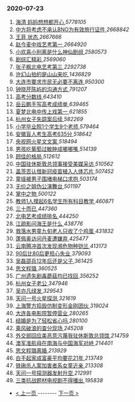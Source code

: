 ### 2020-07-23 
1. [ 海清 妈妈想想都开心 ](https://s.weibo.com/weibo?q=%E6%B5%B7%E6%B8%85%20%E5%A6%88%E5%A6%88%E6%83%B3%E6%83%B3%E9%83%BD%E5%BC%80%E5%BF%83&Refer=top) *5778105*
1. [ 中方将考虑不承认BNO为有效旅行证件 ](https://s.weibo.com/weibo?q=%23%E4%B8%AD%E6%96%B9%E5%B0%86%E8%80%83%E8%99%91%E4%B8%8D%E6%89%BF%E8%AE%A4BNO%E4%B8%BA%E6%9C%89%E6%95%88%E6%97%85%E8%A1%8C%E8%AF%81%E4%BB%B6%23&Refer=top) *2668842*
1. [ 王菲 状态 ](https://s.weibo.com/weibo?q=%23%E7%8E%8B%E8%8F%B2%20%E7%8A%B6%E6%80%81%23&topic_ad=1&Refer=top) *2667666*
1. [ 赵今麦中戏艺考第一 ](https://s.weibo.com/weibo?q=%23%E8%B5%B5%E4%BB%8A%E9%BA%A6%E4%B8%AD%E6%88%8F%E8%89%BA%E8%80%83%E7%AC%AC%E4%B8%80%23&Refer=top) *2664920*
1. [ 小欢喜小别离是什么神仙剧组 ](https://s.weibo.com/weibo?q=%23%E5%B0%8F%E6%AC%A2%E5%96%9C%E5%B0%8F%E5%88%AB%E7%A6%BB%E6%98%AF%E4%BB%80%E4%B9%88%E7%A5%9E%E4%BB%99%E5%89%A7%E7%BB%84%23&Refer=top) *2580573*
1. [ 剧综汇精彩 ](https://s.weibo.com/weibo?q=%23%E5%89%A7%E7%BB%BC%E6%B1%87%E7%B2%BE%E5%BD%A9%23&Refer=top) *2569060*
1. [ 张子枫北电艺考第三 ](https://s.weibo.com/weibo?q=%23%E5%BC%A0%E5%AD%90%E6%9E%AB%E5%8C%97%E7%94%B5%E8%89%BA%E8%80%83%E7%AC%AC%E4%B8%89%23&Refer=top) *2292738*
1. [ 许幻山拍的是山山来吃 ](https://s.weibo.com/weibo?q=%23%E8%AE%B8%E5%B9%BB%E5%B1%B1%E6%8B%8D%E7%9A%84%E6%98%AF%E5%B1%B1%E5%B1%B1%E6%9D%A5%E5%90%83%23&Refer=top) *1436829*
1. [ 大连市要求市民无必要不离连 ](https://s.weibo.com/weibo?q=%23%E5%A4%A7%E8%BF%9E%E5%B8%82%E8%A6%81%E6%B1%82%E5%B8%82%E6%B0%91%E6%97%A0%E5%BF%85%E8%A6%81%E4%B8%8D%E7%A6%BB%E8%BF%9E%23&Refer=top) *950300*
1. [ 钟晓芹陈屿的沟通方式 ](https://s.weibo.com/weibo?q=%E9%92%9F%E6%99%93%E8%8A%B9%E9%99%88%E5%B1%BF%E7%9A%84%E6%B2%9F%E9%80%9A%E6%96%B9%E5%BC%8F&Refer=top) *791207*
1. [ 高考分数线 ](https://s.weibo.com/weibo?q=%E9%AB%98%E8%80%83%E5%88%86%E6%95%B0%E7%BA%BF&Refer=top) *643410*
1. [ 岳云鹏手写高考成绩单 ](https://s.weibo.com/weibo?q=%23%E5%B2%B3%E4%BA%91%E9%B9%8F%E6%89%8B%E5%86%99%E9%AB%98%E8%80%83%E6%88%90%E7%BB%A9%E5%8D%95%23&Refer=top) *639465*
1. [ 夏梦北电中传上戏第一 ](https://s.weibo.com/weibo?q=%23%E5%A4%8F%E6%A2%A6%E5%8C%97%E7%94%B5%E4%B8%AD%E4%BC%A0%E4%B8%8A%E6%88%8F%E7%AC%AC%E4%B8%80%23&Refer=top) *621855*
1. [ 杭州女子失踪案后续 ](https://s.weibo.com/weibo?q=%23%E6%9D%AD%E5%B7%9E%E5%A5%B3%E5%AD%90%E5%A4%B1%E8%B8%AA%E6%A1%88%E5%90%8E%E7%BB%AD%23&Refer=top) *582269*
1. [ 小学毕业照1个学生9个老师 ](https://s.weibo.com/weibo?q=%23%E5%B0%8F%E5%AD%A6%E6%AF%95%E4%B8%9A%E7%85%A71%E4%B8%AA%E5%AD%A6%E7%94%9F9%E4%B8%AA%E8%80%81%E5%B8%88%23&Refer=top) *579464*
1. [ 安徽盲人考生高考635分 ](https://s.weibo.com/weibo?q=%23%E5%AE%89%E5%BE%BD%E7%9B%B2%E4%BA%BA%E8%80%83%E7%94%9F%E9%AB%98%E8%80%83635%E5%88%86%23&Refer=top) *518642*
1. [ 央视网火星文文案 ](https://s.weibo.com/weibo?q=%23%E5%A4%AE%E8%A7%86%E7%BD%91%E7%81%AB%E6%98%9F%E6%96%87%E6%96%87%E6%A1%88%23&Refer=top) *518494*
1. [ 男孩吃葡萄过敏肿成嘟嘟嘴 ](https://s.weibo.com/weibo?q=%23%E7%94%B7%E5%AD%A9%E5%90%83%E8%91%A1%E8%90%84%E8%BF%87%E6%95%8F%E8%82%BF%E6%88%90%E5%98%9F%E5%98%9F%E5%98%B4%23&Refer=top) *514139*
1. [ 顾佳的格局 ](https://s.weibo.com/weibo?q=%23%E9%A1%BE%E4%BD%B3%E7%9A%84%E6%A0%BC%E5%B1%80%23&Refer=top) *512612*
1. [ 中国驻休斯敦总领事接受美媒采访 ](https://s.weibo.com/weibo?q=%E4%B8%AD%E5%9B%BD%E9%A9%BB%E4%BC%91%E6%96%AF%E6%95%A6%E6%80%BB%E9%A2%86%E4%BA%8B%E6%8E%A5%E5%8F%97%E7%BE%8E%E5%AA%92%E9%87%87%E8%AE%BF&Refer=top) *510562*
1. [ 盖茨否认借新冠疫苗植入人体芯片 ](https://s.weibo.com/weibo?q=%23%E7%9B%96%E8%8C%A8%E5%90%A6%E8%AE%A4%E5%80%9F%E6%96%B0%E5%86%A0%E7%96%AB%E8%8B%97%E6%A4%8D%E5%85%A5%E4%BA%BA%E4%BD%93%E8%8A%AF%E7%89%87%23&Refer=top) *507452*
1. [ 童瑶被男子围堵电梯口求抱 ](https://s.weibo.com/weibo?q=%23%E7%AB%A5%E7%91%B6%E8%A2%AB%E7%94%B7%E5%AD%90%E5%9B%B4%E5%A0%B5%E7%94%B5%E6%A2%AF%E5%8F%A3%E6%B1%82%E6%8A%B1%23&Refer=top) *503174*
1. [ 无价之姐伪公演舞台 ](https://s.weibo.com/weibo?q=%E6%97%A0%E4%BB%B7%E4%B9%8B%E5%A7%90%E4%BC%AA%E5%85%AC%E6%BC%94%E8%88%9E%E5%8F%B0&Refer=top) *501197*
1. [ 掌中之物 ](https://s.weibo.com/weibo?q=%E6%8E%8C%E4%B8%AD%E4%B9%8B%E7%89%A9&Refer=top) *500122*
1. [ 教师1人撑起6名学生所有科目教学 ](https://s.weibo.com/weibo?q=%E6%95%99%E5%B8%881%E4%BA%BA%E6%92%91%E8%B5%B76%E5%90%8D%E5%AD%A6%E7%94%9F%E6%89%80%E6%9C%89%E7%A7%91%E7%9B%AE%E6%95%99%E5%AD%A6&Refer=top) *460871*
1. [ 三十而已 ](https://s.weibo.com/weibo?q=%E4%B8%89%E5%8D%81%E8%80%8C%E5%B7%B2&Refer=top) *447360*
1. [ 北电艺考成绩排名 ](https://s.weibo.com/weibo?q=%23%E5%8C%97%E7%94%B5%E8%89%BA%E8%80%83%E6%88%90%E7%BB%A9%E6%8E%92%E5%90%8D%23&Refer=top) *444250*
1. [ 江疏影问海王是什么 ](https://s.weibo.com/weibo?q=%23%E6%B1%9F%E7%96%8F%E5%BD%B1%E9%97%AE%E6%B5%B7%E7%8E%8B%E6%98%AF%E4%BB%80%E4%B9%88%23&Refer=top) *438776*
1. [ 救落水男童九旬老人只收了个鸡蛋 ](https://s.weibo.com/weibo?q=%E6%95%91%E8%90%BD%E6%B0%B4%E7%94%B7%E7%AB%A5%E4%B9%9D%E6%97%AC%E8%80%81%E4%BA%BA%E5%8F%AA%E6%94%B6%E4%BA%86%E4%B8%AA%E9%B8%A1%E8%9B%8B&Refer=top) *431832*
1. [ 蓬佩奥访问丹麦遭嫌弃 ](https://s.weibo.com/weibo?q=%E8%93%AC%E4%BD%A9%E5%A5%A5%E8%AE%BF%E9%97%AE%E4%B8%B9%E9%BA%A6%E9%81%AD%E5%AB%8C%E5%BC%83&Refer=top) *425477*
1. [ 云南腾冲首次发现濒危物种铠兰 ](https://s.weibo.com/weibo?q=%23%E4%BA%91%E5%8D%97%E8%85%BE%E5%86%B2%E9%A6%96%E6%AC%A1%E5%8F%91%E7%8E%B0%E6%BF%92%E5%8D%B1%E7%89%A9%E7%A7%8D%E9%93%A0%E5%85%B0%23&Refer=top) *413173*
1. [ 90后比80后更担心失业 ](https://s.weibo.com/weibo?q=90%E5%90%8E%E6%AF%9480%E5%90%8E%E6%9B%B4%E6%8B%85%E5%BF%83%E5%A4%B1%E4%B8%9A&Refer=top) *379093*
1. [ 吴磊邵兵12年后还是父子 ](https://s.weibo.com/weibo?q=%23%E5%90%B4%E7%A3%8A%E9%82%B5%E5%85%B512%E5%B9%B4%E5%90%8E%E8%BF%98%E6%98%AF%E7%88%B6%E5%AD%90%23&Refer=top) *361425*
1. [ 思文程璐 ](https://s.weibo.com/weibo?q=%E6%80%9D%E6%96%87%E7%A8%8B%E7%92%90&Refer=top) *360525*
1. [ 广州遗失剧毒蘑菇均已找回 ](https://s.weibo.com/weibo?q=%E5%B9%BF%E5%B7%9E%E9%81%97%E5%A4%B1%E5%89%A7%E6%AF%92%E8%98%91%E8%8F%87%E5%9D%87%E5%B7%B2%E6%89%BE%E5%9B%9E&Refer=top) *356252*
1. [ 杭州女子老公 ](https://s.weibo.com/weibo?q=%E6%9D%AD%E5%B7%9E%E5%A5%B3%E5%AD%90%E8%80%81%E5%85%AC&Refer=top) *347946*
1. [ 吴亦凡绿发 ](https://s.weibo.com/weibo?q=%23%E5%90%B4%E4%BA%A6%E5%87%A1%E7%BB%BF%E5%8F%91%23&Refer=top) *329543*
1. [ 天问一号火星探测 ](https://s.weibo.com/weibo?q=%E5%A4%A9%E9%97%AE%E4%B8%80%E5%8F%B7%E7%81%AB%E6%98%9F%E6%8E%A2%E6%B5%8B&Refer=top) *321619*
1. [ 上海警方捣毁仿制变形金刚团伙 ](https://s.weibo.com/weibo?q=%E4%B8%8A%E6%B5%B7%E8%AD%A6%E6%96%B9%E6%8D%A3%E6%AF%81%E4%BB%BF%E5%88%B6%E5%8F%98%E5%BD%A2%E9%87%91%E5%88%9A%E5%9B%A2%E4%BC%99&Refer=top) *319024*
1. [ 大连各电影院暂停营业 ](https://s.weibo.com/weibo?q=%23%E5%A4%A7%E8%BF%9E%E5%90%84%E7%94%B5%E5%BD%B1%E9%99%A2%E6%9A%82%E5%81%9C%E8%90%A5%E4%B8%9A%23&Refer=top) *280265*
1. [ 结婚是为了轻松省心吗 ](https://s.weibo.com/weibo?q=%23%E7%BB%93%E5%A9%9A%E6%98%AF%E4%B8%BA%E4%BA%86%E8%BD%BB%E6%9D%BE%E7%9C%81%E5%BF%83%E5%90%97%23&Refer=top) *280100*
1. [ 乘风破浪的查分现场 ](https://s.weibo.com/weibo?q=%23%E4%B9%98%E9%A3%8E%E7%A0%B4%E6%B5%AA%E7%9A%84%E6%9F%A5%E5%88%86%E7%8E%B0%E5%9C%BA%23&Refer=top) *245208*
1. [ 外交部回应美恶意污蔑我驻休斯敦总领馆 ](https://s.weibo.com/weibo?q=%E5%A4%96%E4%BA%A4%E9%83%A8%E5%9B%9E%E5%BA%94%E7%BE%8E%E6%81%B6%E6%84%8F%E6%B1%A1%E8%94%91%E6%88%91%E9%A9%BB%E4%BC%91%E6%96%AF%E6%95%A6%E6%80%BB%E9%A2%86%E9%A6%86&Refer=top) *214759*
1. [ 澳军准航母在南海与中国海军对峙 ](https://s.weibo.com/weibo?q=%E6%BE%B3%E5%86%9B%E5%87%86%E8%88%AA%E6%AF%8D%E5%9C%A8%E5%8D%97%E6%B5%B7%E4%B8%8E%E4%B8%AD%E5%9B%BD%E6%B5%B7%E5%86%9B%E5%AF%B9%E5%B3%99&Refer=top) *214401*
1. [ 思文程璐离婚 ](https://s.weibo.com/weibo?q=%E6%80%9D%E6%96%87%E7%A8%8B%E7%92%90%E7%A6%BB%E5%A9%9A&Refer=top) *213929*
1. [ 白手起家成富豪平均要花21年 ](https://s.weibo.com/weibo?q=%23%E7%99%BD%E6%89%8B%E8%B5%B7%E5%AE%B6%E6%88%90%E5%AF%8C%E8%B1%AA%E5%B9%B3%E5%9D%87%E8%A6%81%E8%8A%B121%E5%B9%B4%23&Refer=top) *213749*
1. [ 铁锹杀人案加害者系女童近亲 ](https://s.weibo.com/weibo?q=%E9%93%81%E9%94%B9%E6%9D%80%E4%BA%BA%E6%A1%88%E5%8A%A0%E5%AE%B3%E8%80%85%E7%B3%BB%E5%A5%B3%E7%AB%A5%E8%BF%91%E4%BA%B2&Refer=top) *213308*
1. [ 天问一号探测器发射升空 ](https://s.weibo.com/weibo?q=%23%E5%A4%A9%E9%97%AE%E4%B8%80%E5%8F%B7%E6%8E%A2%E6%B5%8B%E5%99%A8%E5%8F%91%E5%B0%84%E5%8D%87%E7%A9%BA%23&Refer=top) *212991*
1. [ 三类抗战题材电视剧不得播出 ](https://s.weibo.com/weibo?q=%23%E4%B8%89%E7%B1%BB%E6%8A%97%E6%88%98%E9%A2%98%E6%9D%90%E7%94%B5%E8%A7%86%E5%89%A7%E4%B8%8D%E5%BE%97%E6%92%AD%E5%87%BA%23&Refer=top) *195838* 

- [ < 上一页 ](https://github.com/able8/weibo-hot-record/blob/master/2020-07-22.md) -------- [ 下一页 > ](https://github.com/able8/weibo-hot-record/blob/master/2020-07-24.md)